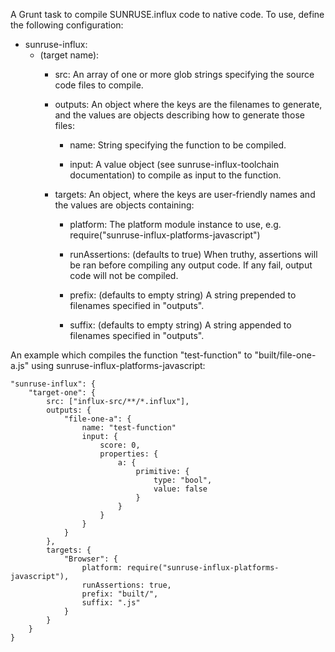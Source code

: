 A Grunt task to compile SUNRUSE.influx code to native code.  To use, define the following configuration:

* sunruse-influx:
	* (target name):
		* src:
		An array of one or more glob strings specifying the source code files to compile.
		
		* outputs:
		An object where the keys are the filenames to generate, and the values are objects describing how to generate those files:
		
			* name:
			String specifying the function to be compiled.
			
			* input:
			A value object (see sunruse-influx-toolchain documentation) to compile as input to the function.
			
		* targets:
		An object, where the keys are user-friendly names and the values are objects containing:
			
			* platform:
			The platform module instance to use, e.g. require("sunruse-influx-platforms-javascript")
			
			* runAssertions: (defaults to true)
			When truthy, assertions will be ran before compiling any output code.  If any fail, output code will not be compiled.
			
			* prefix: (defaults to empty string)
			A string prepended to filenames specified in "outputs".
			
			* suffix: (defaults to empty string)
			A string appended to filenames specified in "outputs".
			
An example which compiles the function "test-function" to "built/file-one-a.js" using sunruse-influx-platforms-javascript:

    "sunruse-influx": {
		"target-one": {
			src: ["influx-src/**/*.influx"],
			outputs: {
				"file-one-a": {
					name: "test-function"
					input: {
						score: 0,
						properties: {
							a: {
								primitive: {
									type: "bool",
									value: false
								}
							}
						}
					}
				}
			},
			targets: {
				"Browser": {
					platform: require("sunruse-influx-platforms-javascript"),
					runAssertions: true,
					prefix: "built/",
					suffix: ".js"
				}
			}
		}
	}